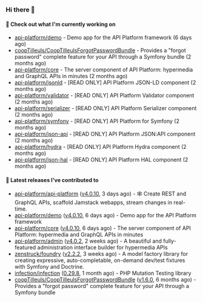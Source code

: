 ### Hi there 👋

#### 👷 Check out what I'm currently working on

- [api-platform/demo](https://github.com/api-platform/demo) - Demo app for the API Platform framework (6 days ago)
- [coopTilleuls/CoopTilleulsForgotPasswordBundle](https://github.com/coopTilleuls/CoopTilleulsForgotPasswordBundle) - Provides a &#34;forgot password&#34; complete feature for your API through a Symfony bundle (2 months ago)
- [api-platform/core](https://github.com/api-platform/core) - The server component of API Platform: hypermedia and GraphQL APIs in minutes (2 months ago)
- [api-platform/jsonld](https://github.com/api-platform/jsonld) - [READ ONLY] API Platform JSON-LD component (2 months ago)
- [api-platform/validator](https://github.com/api-platform/validator) - [READ ONLY] API Platform Validator component (2 months ago)
- [api-platform/serializer](https://github.com/api-platform/serializer) - [READ ONLY] API Platform Serializer component (2 months ago)
- [api-platform/symfony](https://github.com/api-platform/symfony) - [READ ONLY] API Platform for Symfony (2 months ago)
- [api-platform/json-api](https://github.com/api-platform/json-api) - [READ ONLY] API Platform JSON:API component (2 months ago)
- [api-platform/hydra](https://github.com/api-platform/hydra) - [READ ONLY] API Platform Hydra component (2 months ago)
- [api-platform/json-hal](https://github.com/api-platform/json-hal) - [READ ONLY] API Platform HAL component (2 months ago)

#### 🔭 Latest releases I've contributed to

- [api-platform/api-platform](https://github.com/api-platform/api-platform) ([v4.0.10](https://github.com/api-platform/api-platform/releases/tag/v4.0.10), 3 days ago) - 🕸️ Create REST and GraphQL APIs, scaffold Jamstack webapps, stream changes in real-time.
- [api-platform/demo](https://github.com/api-platform/demo) ([v4.0.10](https://github.com/api-platform/demo/releases/tag/v4.0.10), 6 days ago) - Demo app for the API Platform framework
- [api-platform/core](https://github.com/api-platform/core) ([v4.0.10](https://github.com/api-platform/core/releases/tag/v4.0.10), 6 days ago) - The server component of API Platform: hypermedia and GraphQL APIs in minutes
- [api-platform/admin](https://github.com/api-platform/admin) ([v4.0.2](https://github.com/api-platform/admin/releases/tag/v4.0.2), 2 weeks ago) - A beautiful and fully-featured administration interface builder for hypermedia APIs
- [zenstruck/foundry](https://github.com/zenstruck/foundry) ([v2.2.2](https://github.com/zenstruck/foundry/releases/tag/v2.2.2), 3 weeks ago) - A model factory library for creating expressive, auto-completable, on-demand dev/test fixtures with Symfony and Doctrine.
- [infection/infection](https://github.com/infection/infection) ([0.29.8](https://github.com/infection/infection/releases/tag/0.29.8), 1 month ago) - PHP Mutation Testing library
- [coopTilleuls/CoopTilleulsForgotPasswordBundle](https://github.com/coopTilleuls/CoopTilleulsForgotPasswordBundle) ([v1.6.0](https://github.com/coopTilleuls/CoopTilleulsForgotPasswordBundle/releases/tag/v1.6.0), 6 months ago) - Provides a &#34;forgot password&#34; complete feature for your API through a Symfony bundle

